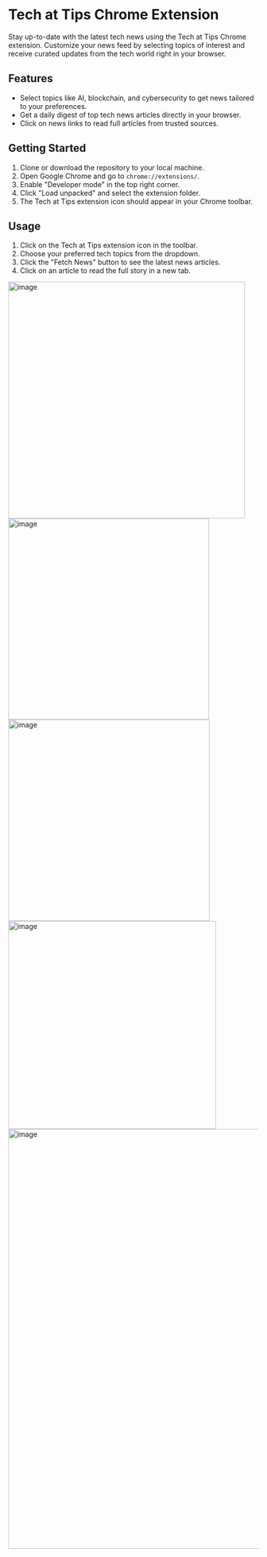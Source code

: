 # Tech at Tips Chrome Extension

Stay up-to-date with the latest tech news using the Tech at Tips Chrome extension. Customize your news feed by selecting topics of interest and receive curated updates from the tech world right in your browser.

## Features

- Select topics like AI, blockchain, and cybersecurity to get news tailored to your preferences.
- Get a daily digest of top tech news articles directly in your browser.
- Click on news links to read full articles from trusted sources.

## Getting Started

1. Clone or download the repository to your local machine.
2. Open Google Chrome and go to `chrome://extensions/`.
3. Enable "Developer mode" in the top right corner.
4. Click "Load unpacked" and select the extension folder.
5. The Tech at Tips extension icon should appear in your Chrome toolbar.

## Usage

1. Click on the Tech at Tips extension icon in the toolbar.
2. Choose your preferred tech topics from the dropdown.
3. Click the "Fetch News" button to see the latest news articles.
4. Click on an article to read the full story in a new tab.


<img width="476" alt="image" src="https://github.com/ShrujanaReddy/TechNewsExtension/assets/130744023/cdf0bcf8-9066-4d24-87d6-1fb1871e3f53">


<img width="404" alt="image" src="https://github.com/ShrujanaReddy/TechNewsExtension/assets/130744023/f6b2320c-91f8-4a3e-b24e-dfdd43f73379">


<img width="405" alt="image" src="https://github.com/ShrujanaReddy/TechNewsExtension/assets/130744023/533a2795-8365-4431-a7c2-b84935c4affc">


<img width="418" alt="image" src="https://github.com/ShrujanaReddy/TechNewsExtension/assets/130744023/4811899b-71d1-4ba2-a571-ca8bb1e70ceb">


<img width="844" alt="image" src="https://github.com/ShrujanaReddy/TechNewsExtension/assets/130744023/4ac04e0d-3c89-46a6-9546-e5a5c11d38d6">
